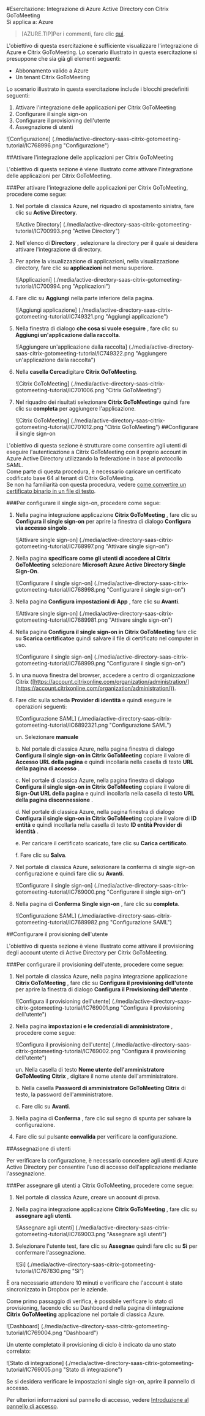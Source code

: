 <properties 
    pageTitle="Esercitazione: Integrazione di Azure Active Directory con Citrix GoToMeeting | Microsoft Azure" 
    description="Informazioni su come utilizzare Citrix GoToMeeting con Azure Active Directory per abilitare il single sign-on, automatizzato il provisioning e altro." 
    services="active-directory" 
    authors="jeevansd"  
    documentationCenter="na" 
    manager="femila"/>

<tags 
    ms.service="active-directory" 
    ms.devlang="na" 
    ms.topic="article" 
    ms.tgt_pltfrm="na" 
    ms.workload="identity" 
    ms.date="08/16/2016" 
    ms.author="jeedes" />

#<a name="tutorial-azure-active-directory-integration-with-citrix-gotomeeting"></a>Esercitazione: Integrazione di Azure Active Directory con Citrix GoToMeeting  
Si applica a: Azure

>[AZURE.TIP]Per i commenti, fare clic [qui](http://go.microsoft.com/fwlink/?LinkId=522412).

L'obiettivo di questa esercitazione è sufficiente visualizzare l'integrazione di Azure e Citrix GoToMeeting. Lo scenario illustrato in questa esercitazione si presuppone che sia già gli elementi seguenti:

-   Abbonamento valido a Azure
-   Un tenant Citrix GoToMeeting

Lo scenario illustrato in questa esercitazione include i blocchi predefiniti seguenti:

1.  Attivare l'integrazione delle applicazioni per Citrix GoToMeeting
2.  Configurare il single sign-on
3.  Configurare il provisioning dell'utente
4.  Assegnazione di utenti

![Configurazione] (./media/active-directory-saas-citrix-gotomeeting-tutorial/IC768996.png "Configurazione")



##<a name="enabling-the-application-integration-for-citrix-gotomeeting"></a>Attivare l'integrazione delle applicazioni per Citrix GoToMeeting

L'obiettivo di questa sezione è viene illustrato come attivare l'integrazione delle applicazioni per Citrix GoToMeeting.

###<a name="to-enable-the-application-integration-for-citrix-gotomeeting-perform-the-following-steps"></a>Per attivare l'integrazione delle applicazioni per Citrix GoToMeeting, procedere come segue:

1.  Nel portale di classica Azure, nel riquadro di spostamento sinistra, fare clic su **Active Directory**.

    ![Active Directory] (./media/active-directory-saas-citrix-gotomeeting-tutorial/IC700993.png "Active Directory")

2.  Nell'elenco di **Directory** , selezionare la directory per il quale si desidera attivare l'integrazione di directory.

3.  Per aprire la visualizzazione di applicazioni, nella visualizzazione directory, fare clic su **applicazioni** nel menu superiore.

    ![Applicazioni] (./media/active-directory-saas-citrix-gotomeeting-tutorial/IC700994.png "Applicazioni")

4.  Fare clic su **Aggiungi** nella parte inferiore della pagina.

    ![Aggiungi applicazione] (./media/active-directory-saas-citrix-gotomeeting-tutorial/IC749321.png "Aggiungi applicazione")

5.  Nella finestra di dialogo **che cosa si vuole eseguire** , fare clic su **Aggiungi un'applicazione dalla raccolta**.

    ![Aggiungere un'applicazione dalla raccolta] (./media/active-directory-saas-citrix-gotomeeting-tutorial/IC749322.png "Aggiungere un'applicazione dalla raccolta")

6.  Nella **casella Cerca**digitare **Citrix GoToMeeting**.

    ![Citrix GoToMeeting] (./media/active-directory-saas-citrix-gotomeeting-tutorial/IC701006.png "Citrix GoToMeeting")

7.  Nel riquadro dei risultati selezionare **Citrix GoToMeeting**e quindi fare clic su **completa** per aggiungere l'applicazione.

    ![Citrix GoToMeeting] (./media/active-directory-saas-citrix-gotomeeting-tutorial/IC701012.png "Citrix GoToMeeting")
##<a name="configuring-single-sign-on"></a>Configurare il single sign-on

L'obiettivo di questa sezione è strutturare come consentire agli utenti di eseguire l'autenticazione a Citrix GoToMeeting con il proprio account in Azure Active Directory utilizzando la federazione in base al protocollo SAML.  
Come parte di questa procedura, è necessario caricare un certificato codificato base 64 al tenant di Citrix GoToMeeting.  
Se non ha familiarità con questa procedura, vedere [come convertire un certificato binario in un file di testo](http://youtu.be/PlgrzUZ-Y1o).

###<a name="to-configure-single-sign-on-perform-the-following-steps"></a>Per configurare il single sign-on, procedere come segue:

1.  Nella pagina integrazione applicazione **Citrix GoToMeeting** , fare clic su **Configura il single sign-on** per aprire la finestra di dialogo **Configura via accesso singolo** .

    ![Attivare single sign-on] (./media/active-directory-saas-citrix-gotomeeting-tutorial/IC768997.png "Attivare single sign-on")

2.  Nella pagina **specificare come gli utenti di accedere al Citrix GoToMeeting** selezionare **Microsoft Azure Active Directory Single Sign-On**.

    ![Configurare il single sign-on] (./media/active-directory-saas-citrix-gotomeeting-tutorial/IC768998.png "Configurare il single sign-on")


3. Nella pagina **Configura impostazioni di App** , fare clic su **Avanti**. 

    ![Attivare single sign-on] (./media/active-directory-saas-citrix-gotomeeting-tutorial/IC7689981.png "Attivare single sign-on")

4.  Nella pagina **Configura il single sign-on in Citrix GoToMeeting** fare clic su **Scarica certificato**e quindi salvare il file di certificato nel computer in uso.

    ![Configurare il single sign-on] (./media/active-directory-saas-citrix-gotomeeting-tutorial/IC768999.png "Configurare il single sign-on")

5.  In una nuova finestra del browser, accedere a centro di organizzazione Citrix ([https://account.citrixonline.com/organization/administration/](https://account.citrixonline.com/organization/administration/)).

6. Fare clic sulla scheda **Provider di identità** e quindi eseguire le operazioni seguenti:  

    ![Configurazione SAML] (./media/active-directory-saas-citrix-gotomeeting-tutorial/IC6892321.png "Configurazione SAML")

    un. Selezionare **manuale**

    
    b. Nel portale di classica Azure, nella pagina finestra di dialogo **Configura il single sign-on in Citrix GoToMeeting** copiare il valore di **Accesso URL della pagina** e quindi incollarla nella casella di testo **URL della pagina di accesso** . 

    
    c. Nel portale di classica Azure, nella pagina finestra di dialogo **Configura il single sign-on in Citrix GoToMeeting** copiare il valore di **Sign-Out URL della pagina** e quindi incollarla nella casella di testo **URL della pagina disconnessione** .

    
    d. Nel portale di classica Azure, nella pagina finestra di dialogo **Configura il single sign-on in Citrix GoToMeeting** copiare il valore di **ID entità** e quindi incollarla nella casella di testo **ID entità Provider di identità** .

   
    e. Per caricare il certificato scaricato, fare clic su **Carica certificato**.

    
    f. Fare clic su **Salva**.

6.  Nel portale di classica Azure, selezionare la conferma di single sign-on configurazione e quindi fare clic su **Avanti**.

    ![Configurare il single sign-on] (./media/active-directory-saas-citrix-gotomeeting-tutorial/IC769000.png "Configurare il single sign-on")


7. Nella pagina di **Conferma Single sign-on** , fare clic su **completa**.

    ![Configurazione SAML] (./media/active-directory-saas-citrix-gotomeeting-tutorial/IC7689982.png "Configurazione SAML")





##<a name="configuring-user-provisioning"></a>Configurare il provisioning dell'utente

L'obiettivo di questa sezione è viene illustrato come attivare il provisioning degli account utente di Active Directory per Citrix GoToMeeting.

###<a name="to-configure-user-provisioning-perform-the-following-steps"></a>Per configurare il provisioning dell'utente, procedere come segue:

1.  Nel portale di classica Azure, nella pagina integrazione applicazione **Citrix GoToMeeting** , fare clic su **Configura il provisioning dell'utente** per aprire la finestra di dialogo **Configura il Provisioning dell'utente** .

    ![Configura il provisioning dell'utente] (./media/active-directory-saas-citrix-gotomeeting-tutorial/IC769001.png "Configura il provisioning dell'utente")

2.  Nella pagina **impostazioni e le credenziali di amministratore** , procedere come segue:

    ![Configura il provisioning dell'utente] (./media/active-directory-saas-citrix-gotomeeting-tutorial/IC769002.png "Configura il provisioning dell'utente")

    un. Nella casella di testo **Nome utente dell'amministratore GoToMeeting Citrix** , digitare il nome utente dell'amministratore.

    
    b. Nella casella **Password di amministratore GoToMeeting Citrix** di testo, la password dell'amministratore.

    
    c. Fare clic su **Avanti**.

3.  Nella pagina di **Conferma** , fare clic sul segno di spunta per salvare la configurazione.

4.  Fare clic sul pulsante **convalida** per verificare la configurazione.


##<a name="assigning-users"></a>Assegnazione di utenti

Per verificare la configurazione, è necessario concedere agli utenti di Azure Active Directory per consentire l'uso di accesso dell'applicazione mediante l'assegnazione.

###<a name="to-assign-users-to-citrix-gotomeeting-perform-the-following-steps"></a>Per assegnare gli utenti a Citrix GoToMeeting, procedere come segue:

1.  Nel portale di classica Azure, creare un account di prova.

2.  Nella pagina integrazione applicazione **Citrix GoToMeeting** , fare clic su **assegnare agli utenti**.

    ![Assegnare agli utenti] (./media/active-directory-saas-citrix-gotomeeting-tutorial/IC769003.png "Assegnare agli utenti")

3.  Selezionare l'utente test, fare clic su **Assegna**e quindi fare clic su **Sì** per confermare l'assegnazione.

    ![Sì] (./media/active-directory-saas-citrix-gotomeeting-tutorial/IC767830.png "Sì")

È ora necessario attendere 10 minuti e verificare che l'account è stato sincronizzato in Dropbox per le aziende.

Come primo passaggio di verifica, è possibile verificare lo stato di provisioning, facendo clic su Dashboard d nella pagina di integrazione **Citrix GoToMeeting** applicazione nel portale di classica Azure.

![Dashboard] (./media/active-directory-saas-citrix-gotomeeting-tutorial/IC769004.png "Dashboard")

Un utente completato il provisioning di ciclo è indicato da uno stato correlato:

![Stato di integrazione] (./media/active-directory-saas-citrix-gotomeeting-tutorial/IC769005.png "Stato di integrazione")

Se si desidera verificare le impostazioni single sign-on, aprire il pannello di accesso.

Per ulteriori informazioni sul pannello di accesso, vedere [Introduzione al pannello di accesso](https://msdn.microsoft.com/library/dn308586).
